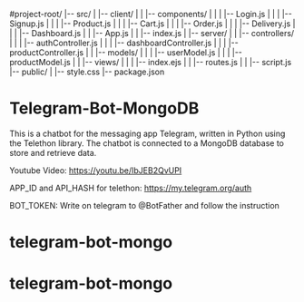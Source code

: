#project-root/
|-- src/
|   |-- client/
|   |   |-- components/
|   |   |   |-- Login.js
|   |   |   |-- Signup.js
|   |   |   |-- Product.js
|   |   |   |-- Cart.js
|   |   |   |-- Order.js
|   |   |   |-- Delivery.js
|   |   |   |-- Dashboard.js
|   |   |-- App.js
|   |   |-- index.js
|   |-- server/
|   |   |-- controllers/
|   |   |   |-- authController.js
|   |   |   |-- dashboardController.js
|   |   |   |-- productController.js
|   |   |-- models/
|   |   |   |-- userModel.js
|   |   |   |-- productModel.js
|   |   |-- views/
|   |   |   |-- index.ejs
|   |   |-- routes.js
|   |   |-- script.js
|-- public/
|   |-- style.css
|-- package.json


# Telegram-Bot-MongoDB

This is a chatbot for the messaging app Telegram, written in Python using the Telethon library. The chatbot is connected to a MongoDB database to store and retrieve data.

Youtube Video: https://youtu.be/IbJEB2QvUPI

APP_ID and API_HASH for telethon: https://my.telegram.org/auth

BOT_TOKEN: Write on telegram to @BotFather and follow the instruction
# telegram-bot-mongo
# telegram-bot-mongo
